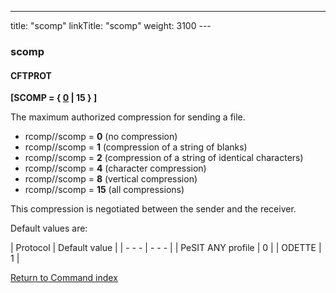 ---
title: "scomp"
linkTitle: "scomp"
weight: 3100
--- <span id="scomp"></span>

### scomp

#### CFTPROT

**[SCOMP = { <u>0</u> &#124; 15 } ]** 

The maximum authorized compression for sending a file.

- rcomp//scomp
    = ****0**** (no compression)
- rcomp//scomp
    = ****1**** (compression of a string of
    blanks)
- rcomp//scomp
    = ****2**** (compression of a string of
    identical characters)
- rcomp//scomp
    = ****4**** (character compression)
- rcomp//scomp
    = ****8**** (vertical compression)
- rcomp//scomp
    = ****15**** (all compressions)

This compression is negotiated between the sender and the receiver.

Default values are:

| Protocol  | Default value |
| - - - | - - - |
| PeSIT ANY profile | 0 |
| ODETTE  | 1  |

[Return to Command index](../../)
